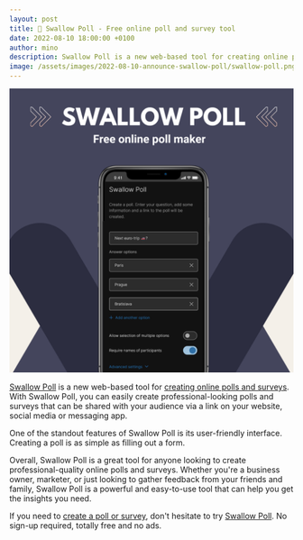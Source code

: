 ```yaml
---
layout: post
title: 🥂 Swallow Poll - Free online poll and survey tool
date: 2022-08-10 18:00:00 +0100
author: mino
description: Swallow Poll is a new web-based tool for creating online polls and surveys. With Swallow Poll, you can easily create professional-looking polls and surveys that can be shared with your audience
image: /assets/images/2022-08-10-announce-swallow-poll/swallow-poll.png
---
```

[![Swallow Poll](/assets/images/2022-08-10-announce-swallow-poll/swallow-poll.png)](https://app.swallowpoll.com/)

[Swallow Poll](https://app.swallowpoll.com/) is a new web-based tool for [creating online polls and surveys](https://app.swallowpoll.com/NewPoll). With Swallow Poll, you can easily create professional-looking polls and surveys that can be shared with your audience via a link on your website, social media or messaging app.

One of the standout features of Swallow Poll is its user-friendly interface. Creating a poll is as simple as filling out a form.

Overall, Swallow Poll is a great tool for anyone looking to create professional-quality online polls and surveys. Whether you're a business owner, marketer, or just looking to gather feedback from your friends and family, Swallow Poll is a powerful and easy-to-use tool that can help you get the insights you need.

If you need to [create a poll or survey](https://app.swallowpoll.com/NewPoll), don't hesitate to try [Swallow Poll](https://app.swallowpoll.com/). No sign-up required, totally free and no ads.